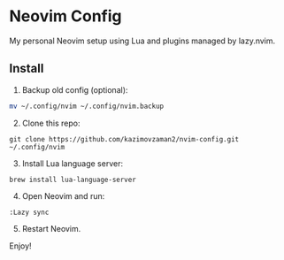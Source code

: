 # Neovim Config

My personal Neovim setup using Lua and plugins managed by lazy.nvim.

## Install

1. Backup old config (optional):

```bash
mv ~/.config/nvim ~/.config/nvim.backup

```

2. Clone this repo:
```
git clone https://github.com/kazimovzaman2/nvim-config.git ~/.config/nvim
```

3. Install Lua language server:
```
brew install lua-language-server
```

4. Open Neovim and run:
```
:Lazy sync
```

5. Restart Neovim.

Enjoy!

